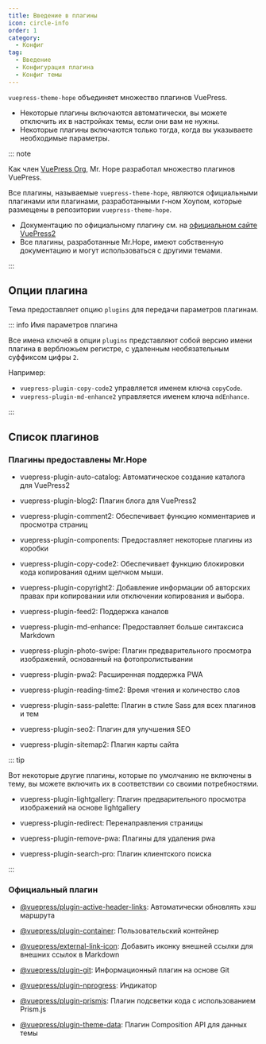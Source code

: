 ```yaml
---
title: Введение в плагины
icon: circle-info
order: 1
category:
  - Конфиг
tag:
  - Введение
  - Конфигурация плагина
  - Конфиг темы
---
```


`vuepress-theme-hope` объединяет множество плагинов VuePress.

- Некоторые плагины включаются автоматически, вы можете отключить их в настройках темы, если они вам не нужны.
- Некоторые плагины включаются только тогда, когда вы указываете необходимые параметры.

::: note

Как член [VuePress Org](https://github.com/orgs/vuepress/people), Mr. Hope разработал множество плагинов VuePress.

Все плагины, называемые `vuepress-theme-hope`, являются официальными плагинами или плагинами, разработанными г-ном Хоупом, которые размещены в репозитории `vuepress-theme-hope`.

- Документацию по официальному плагину см. на [официальном сайте VuePress2][vuepress]
- Все плагины, разработанные Mr.Hope, имеют собственную документацию и могут использоваться с другими темами.

:::

<!-- more -->

## Опции плагина

Тема предоставляет опцию `plugins` для передачи параметров плагинам.

::: info Имя параметров плагина

Все имена ключей в опции `plugins` представляют собой версию имени плагина в верблюжьем регистре, с удаленным необязательным суффиксом цифры `2`.

Например:

- `vuepress-plugin-copy-code2` управляется именем ключа `copyCode`.
- `vuepress-plugin-md-enhance2` управляется именем ключа `mdEnhance`.

:::

## Список плагинов

### Плагины предоставлены Mr.Hope

- <ProjectLink name="auto-catalog">vuepress-plugin-auto-catalog</ProjectLink>: Автоматическое создание каталога для VuePress2

- <ProjectLink name="blog2">vuepress-plugin-blog2</ProjectLink>: Плагин блога для VuePress2

- <ProjectLink name="comment2">vuepress-plugin-comment2</ProjectLink>: Обеспечивает функцию комментариев и просмотра страниц

- <ProjectLink name="components">vuepress-plugin-components</ProjectLink>: Предоставляет некоторые плагины из коробки

- <ProjectLink name="copy-code2">vuepress-plugin-copy-code2</ProjectLink>: Обеспечивает функцию блокировки кода копирования одним щелчком мыши.

- <ProjectLink name="copyright2">vuepress-plugin-copyright2</ProjectLink>: Добавление информации об авторских правах при копировании или отключении копирования и выбора.

- <ProjectLink name="feed2">vuepress-plugin-feed2</ProjectLink>: Поддержка каналов

- <ProjectLink name="md-enhance">vuepress-plugin-md-enhance</ProjectLink>: Предоставляет больше синтаксиса Markdown

- <ProjectLink name="photo-swipe">vuepress-plugin-photo-swipe</ProjectLink>: Плагин предварительного просмотра изображений, основанный на фотопролистывании

- <ProjectLink name="pwa2">vuepress-plugin-pwa2</ProjectLink>: Расширенная поддержка PWA

- <ProjectLink name="reading-time2">vuepress-plugin-reading-time2</ProjectLink>: Время чтения и количество слов

- <ProjectLink name="sass-palette">vuepress-plugin-sass-palette</ProjectLink>: Плагин в стиле Sass для всех плагинов и тем

- <ProjectLink name="seo2">vuepress-plugin-seo2</ProjectLink>: Плагин для улучшения SEO

- <ProjectLink name="sitemap2">vuepress-plugin-sitemap2</ProjectLink>: Плагин карты сайта

::: tip

Вот некоторые другие плагины, которые по умолчанию не включены в тему, вы можете включить их в соответствии со своими потребностями.

- <ProjectLink name="lightgallery">vuepress-plugin-lightgallery</ProjectLink>: Плагин предварительного просмотра изображений на основе lightgallery

- <ProjectLink name="redirect">vuepress-plugin-redirect</ProjectLink>: Перенаправления страницы

- <ProjectLink name="remove-pwa">vuepress-plugin-remove-pwa</ProjectLink>: Плагины для удаления pwa

- <ProjectLink name="search-pro">vuepress-plugin-search-pro</ProjectLink>: Плагин клиентского поиска

:::

### Официальный плагин

- [@vuepress/plugin-active-header-links][active-header-links]: Автоматически обновлять хэш маршрута

- [@vuepress/plugin-container][container]: Пользовательский контейнер

- [@vuepress/external-link-icon][external-link-icon]: Добавить иконку внешней ссылки для внешних ссылок в Markdown

- [@vuepress/plugin-git][git]: Информационный плагин на основе Git

- [@vuepress/plugin-nprogress][nprogress]: Индикатор

- [@vuepress/plugin-prismjs][prismjs]: Плагин подсветки кода с использованием Prism.js

- [@vuepress/plugin-theme-data][theme-data]: Плагин Composition API для данных темы

[active-header-links]: https://v2.vuepress.vuejs.org/reference/plugin/active-header-links.html
[container]: https://v2.vuepress.vuejs.org/reference/plugin/container.html
[external-link-icon]: https://v2.vuepress.vuejs.org/reference/plugin/external-link-icon.html
[git]: https://v2.vuepress.vuejs.org/reference/plugin/git.html
[nprogress]: https://v2.vuepress.vuejs.org/reference/plugin/nprogress.html
[prismjs]: https://v2.vuepress.vuejs.org/reference/plugin/prismjs.html
[theme-data]: https://v2.vuepress.vuejs.org/reference/plugin/theme-data.html
[vuepress]: https://v2.vuepress.vuejs.org/
